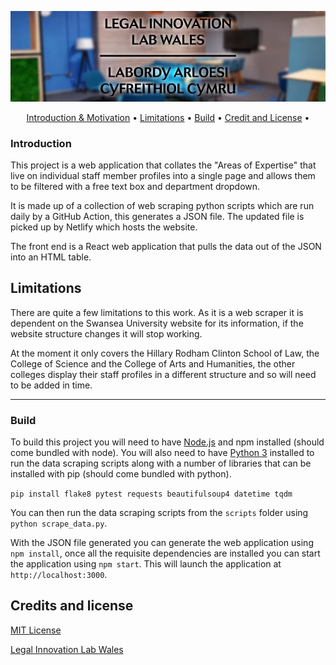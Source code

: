 <p align="center">
  <img src="logo-header-svg.jpg">
</p>

<p align="center">
  <a href="#introduction">Introduction & Motivation</a> •
  <a href="#limitations">Limitations</a> •
  <a href="#build">Build</a> •
    <a href="#credit-and-license">Credit and License</a> •
  <br>
</p>


### Introduction

This project is a web application that collates the "Areas of Expertise" that live on individual staff member profiles 
into a single page and allows them to be filtered with a free text box and department dropdown.

It is made up of a collection of web scraping python scripts which are run daily by a GitHub Action, this generates a 
JSON file. The updated file is picked up by Netlify which hosts the website.

The front end is a React web application that pulls the data out of the JSON into an HTML table.

## Limitations 

There are quite a few limitations to this work. As it is a web scraper it is dependent on the Swansea University 
website for its information, if the website structure changes it will stop working.  

At the moment it only covers the Hillary Rodham Clinton School of Law, the College of Science and the College of Arts
and Humanities, the other colleges display their staff profiles in a different structure and so will need to be added 
in time. 

---
### Build

To build this project you will need to have [Node.js](https://nodejs.org/en/) and npm installed (should come bundled 
with node). You will also  need to have [Python 3](https://www.python.org/download/releases/3.0/) installed to run 
the data scraping scripts along with a number of libraries that can be installed with pip (should come bundled with 
python).

```pip install flake8 pytest requests beautifulsoup4 datetime tqdm```

You can then run the data scraping scripts from the ```scripts``` folder using ```python scrape_data.py```.

With the JSON file generated you can generate the web application using ```npm install```, once all the requisite
dependencies are installed you can start the application using ```npm start```. This will launch the application at
```http://localhost:3000```.

## Credits and license
[MIT License](https://github.com/Legal-Innovation-Lab-Wales/expertise-directory/blob/add-license-1/LICENSE)

[Legal Innovation Lab Wales](https://legaltech.wales/) 
